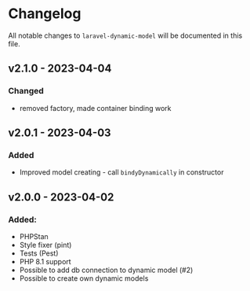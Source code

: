 # Changelog

All notable changes to `laravel-dynamic-model` will be documented in this file.

## v2.1.0 - 2023-04-04

### Changed

- removed factory, made container binding work

## v2.0.1 - 2023-04-03

### Added

- Improved model creating - call `bindyDynamically` in constructor

## v2.0.0 - 2023-04-02

### Added:

- PHPStan
- Style fixer (pint)
- Tests (Pest)
- PHP 8.1 support
- Possible to add db connection to dynamic model (#2)
- Possible to create own dynamic models
